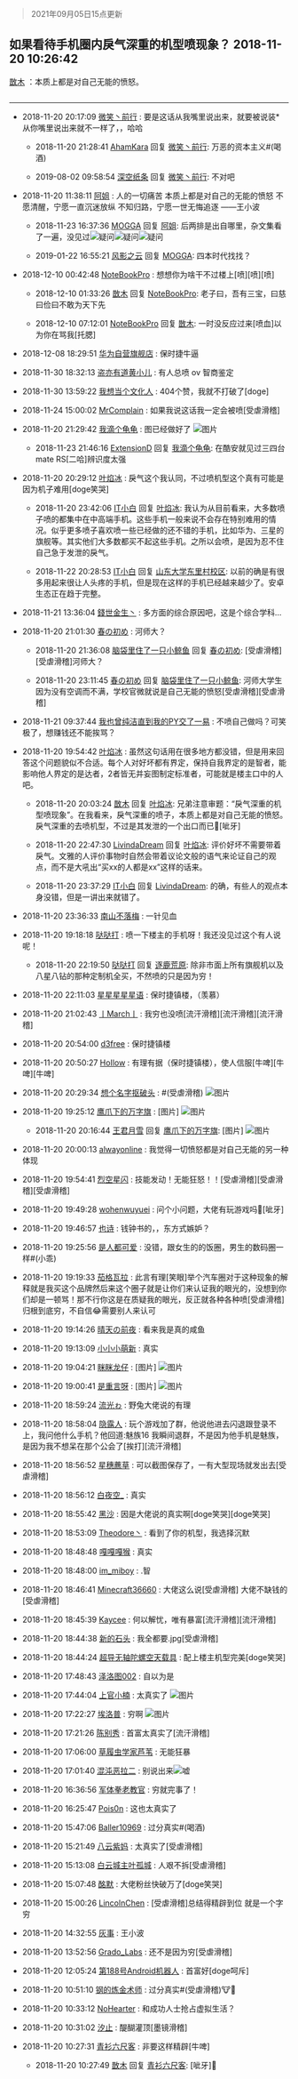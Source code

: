 > 2021年09月05日15点更新
<link rel="stylesheet" href="https://cdn.jsdelivr.net/gh/taotie6/sampleJSON@main/css/photo_show.css">


 ## 如果看待手机圈内戾气深重的机型喷现象？ 2018-11-20 10:26:42

 [㪚木](https://www.coolapk.com/feed/9046325?shareKey=OTlmZDk0NmU3OThiNjEzMTc0NjM~) ：本质上都是对自己无能的愤怒。 

<div class="album">
<img class="img-item" src="" />
</div>

 ------- 

- 2018-11-20 20:17:09 [微笑丶前行](uid=1313464) : 要是这话从我嘴里说出来，就要被说装*  从你嘴里说出来就不一样了，，哈哈 

    - 2018-11-20 21:28:41 [AhamKara](uid=838821) 回复 [微笑丶前行](uid=1313464): 万恶的资本主义#(喝酒) 

    - 2019-08-02 09:58:54 [深空纸条](uid=2354781) 回复 [微笑丶前行](uid=1313464): 不对吧 

- 2018-11-20 11:38:11 [阿姐](uid=1055006) : 人的一切痛苦
本质上都是对自己的无能的愤怒
不愿清醒，宁愿一直沉迷放纵
不知归路，宁愿一世无悔追逐
——王小波 

    - 2018-11-23 16:37:36 [MOGGA](uid=1327576) 回复 [阿姐](uid=1055006): 后两排是出自哪里，杂文集看了一遍，没见过<img src="http://static.coolapk.com/emoticons/default/32.gif" alt="疑问"/><img src="http://static.coolapk.com/emoticons/default/32.gif" alt="疑问"/><img src="http://static.coolapk.com/emoticons/default/32.gif" alt="疑问"/> 

    - 2019-01-22 16:55:21 [风影之云](uid=541954) 回复 [MOGGA](uid=1327576): 四本时代找找？ 

- 2018-12-10 00:42:48 [NoteBookPro](uid=1532570) : 想想你为啥干不过楼上[喷][喷][喷] 

    - 2018-12-10 01:33:26 [㪚木](uid=1081091) 回复 [NoteBookPro](uid=1532570): 老子曰，吾有三宝，曰慈曰俭曰不敢为天下先 

    - 2018-12-10 07:12:01 [NoteBookPro](uid=1532570) 回复 [㪚木](uid=1081091): 一时没反应过来[喷血]以为你在骂我[托腮] 

- 2018-12-08 18:29:51 [华为自营旗舰店](uid=1062526) : 保时捷牛逼 

- 2018-11-30 18:32:13 [盗亦有道黄小儿](uid=1662952) : 有人总喷 ov 智商鉴定 

- 2018-11-30 13:59:22 [我想当个文化人](uid=696118) : 404个赞，我就不打破了[doge] 

- 2018-11-24 15:00:02 [MrComplain](uid=1587492) : 如果我说这话我一定会被喷[受虐滑稽] 

- 2018-11-20 21:29:42 [我滴个龟龟](uid=2108004) : 图已经做好了 ![图片](https://image.coolapk.com/feed/2018/1120/21/2108004_1542720580_7457@1080x657.jpg)

    - 2018-11-23 21:46:16 [ExtensionD](uid=1353715) 回复 [我滴个龟龟](uid=2108004): 在酷安就见过三四台mate RS[二哈]辨识度太强 

- 2018-11-20 20:29:12 [叶焰冰](uid=1065430) : 戾气这个我认同，不过喷机型这个真有可能是因为机子难用[doge笑哭] 

    - 2018-11-20 23:42:06 [IT小白](uid=1002886) 回复 [叶焰冰](uid=1065430): 我认为从目前看来，大多数喷子喷的都集中在中高端手机。这些手机一般来说不会存在特别难用的情况。似乎更多喷子喜欢喷一些已经做的还不错的手机，比如华为、三星的旗舰等。其实他们大多数都买不起这些手机。之所以会喷，是因为忍不住自己急于发泄的戾气。 

    - 2018-11-22 20:28:53 [IT小白](uid=1002886) 回复 [山东大学东里村校区](uid=2019477): 以前的确是有很多用起来很让人头疼的手机，但是现在这样的手机已经越来越少了。安卓生态正在趋于完整。 

- 2018-11-21 13:36:04 [錢世金生丶](uid=1138002) : 多方面的综合原因吧，这是个综合学科… 

- 2018-11-20 21:01:30 [春の初め](uid=1529493) : 河师大？ 

    - 2018-11-20 21:36:08 [脑袋里住了一只小鲸鱼](uid=814948) 回复 [春の初め](uid=1529493): [受虐滑稽][受虐滑稽]河师大？ 

    - 2018-11-20 23:11:45 [春の初め](uid=1529493) 回复 [脑袋里住了一只小鲸鱼](uid=814948): 河师大学生因为没有空调而不满，学校官微就说是自己无能的愤怒[受虐滑稽][受虐滑稽] 

- 2018-11-21 09:37:44 [我也曾纯洁直到我的PY交了一易](uid=571679) : 不喷自己做吗？可笑极了，想赚钱还不能挨骂？ 

- 2018-11-20 19:54:42 [叶焰冰](uid=1065430) : 虽然这句话用在很多地方都没错，但是用来回答这个问题貌似不合适。每个人对好坏都有界定，保持自我界定的是智者，能影响他人界定的是达者，2者皆无并妄图制定标准者，可能就是楼主口中的人吧。 

    - 2018-11-20 20:03:24 [㪚木](uid=1081091) 回复 [叶焰冰](uid=1065430): 兄弟注意审题：“戾气深重的机型喷现象”。在我看来，戾气深重的喷子，本质上都是对自己无能的愤怒。戾气深重的去喷机型，不过是其发泄的一个出口而已🍉[呲牙] 

    - 2018-11-20 22:47:30 [LivindaDream](uid=1163385) 回复 [叶焰冰](uid=1065430): 评价好坏不需要带着戾气。文雅的人评价事物时自然会带着议论文般的语气来论证自己的观点，而不是大吼出“买xx的人都是xx”这样的话来。 

    - 2018-11-20 23:37:29 [IT小白](uid=1002886) 回复 [LivindaDream](uid=1163385): 的确，有些人的观点本身没错，但是一讲出来就错了。 

- 2018-11-20 23:36:33 [南山不落梅](uid=725100) : 一针见血 

- 2018-11-20 19:18:18 [哒哒打](uid=1552732) : 喷一下楼主的手机呀！我还没见过这个有人说呢！ 

    - 2018-11-20 22:19:50 [哒哒打](uid=1552732) 回复 [逐鹿荒原](uid=1379592): 除非市面上所有旗舰机以及八星八钻的那种定制机全买，不然喷的只是因为穷！ 

- 2018-11-20 22:11:03 [星星星星星语](uid=954310) : 保时捷镇楼，（羡慕） 

- 2018-11-20 21:02:43 [丨March丨](uid=1139702) : 我穷也没喷[流汗滑稽][流汗滑稽][流汗滑稽] 

- 2018-11-20 20:54:00 [d3free](uid=1196134) : 保时捷镇楼 

- 2018-11-20 20:50:27 [HoIlow](uid=960913) : 有理有据（保时捷镇楼），使人信服[牛啤][牛啤][牛啤] 

- 2018-11-20 20:29:34 [想个名字抠破头](uid=1055639) : #(受虐滑稽) ![图片](https://image.coolapk.com/feed/2018/1120/20/1055639_1542716972_8008@160x128.jpg)

- 2018-11-20 19:25:12 [鹰爪下的万字旗](uid=1610449) : [图片] ![图片](https://image.coolapk.com/feed/2018/1120/19/1610449_1542713110_0683@640x640.jpg)

    - 2018-11-20 20:16:44 [王君月雪](uid=1857280) 回复 [鹰爪下的万字旗](uid=1610449): [图片] ![图片](https://image.coolapk.com/feed/2018/1120/20/1857280_1542716202_3864@326x416.jpg)

- 2018-11-20 20:00:13 [alwayonline](uid=627385) : 我觉得一切愤怒都是对自己无能的另一种体现 

- 2018-11-20 19:54:41 [烈空星闪](uid=476217) : 技能发动！无能狂怒！！[受虐滑稽][受虐滑稽][受虐滑稽] 

- 2018-11-20 19:49:28 [wohenwuyuei](uid=1096665) : 问个小问题，大佬有玩游戏吗🍵[呲牙] 

- 2018-11-20 19:46:57 [也诗](uid=1881317) : 钱钟书的，，东方式嫉妒？ 

- 2018-11-20 19:25:56 [是人都可爱](uid=1375818) : 没错，跟女生的的饭圈，男生的数码圈一样#(小乖) 

- 2018-11-20 19:19:33 [茄格瓦拉](uid=1042791) : 此言有理[笑眼]举个汽车圈对于这种现象的解释就是我买这个品牌然后来这个圈子就是让你们来认证我的眼光的，没想到你们却是一顿骂！那不行你这是在质疑我的眼光，反正就各种各种喷[受虐滑稽]归根到底穷，不自信😂需要别人来认可 

- 2018-11-20 19:14:26 [晴天の前夜](uid=1220158) : 看来我是真的咸鱼 

- 2018-11-20 19:13:09 [小小小萌新](uid=1097754) : 真实 

- 2018-11-20 19:04:21 [眯眯龙仔](uid=659141) : [图片] ![图片](https://image.coolapk.com/feed/2018/1120/19/659141_1542711859_693@720x644.jpg)

- 2018-11-20 19:00:41 [是重言呀](uid=1828824) : [图片] ![图片](https://image.coolapk.com/feed/2018/1120/19/1828824_1542711639_734@156x156.jpg)

- 2018-11-20 18:59:24 [流光ゎ](uid=1199159) : 野兔大佬说的有理 

- 2018-11-20 18:58:04 [隐露人](uid=890776) : 玩个游戏加了群，他说他进去闪退跟登录不上，我问他什么手机？他回道:魅族16  我瞬间退群，不是因为他手机是魅族，是因为我不想呆在那个公会了[挨打][流汗滑稽] 

- 2018-11-20 18:56:52 [星穗藨草](uid=606031) : 可以截图保存了，一有大型现场就发出去[受虐滑稽] 

- 2018-11-20 18:56:12 [白夜空_](uid=638331) : 真实 

- 2018-11-20 18:55:42 [黑沙](uid=747505) : 因是大佬说的真实啊[doge笑哭][doge笑哭] 

- 2018-11-20 18:53:09 [Theodore丶](uid=962074) : 看到了你的机型，我选择沉默 

- 2018-11-20 18:48:48 [嘎嘎嘎猴](uid=2183850) : 真实 

- 2018-11-20 18:48:00 [im_miboy](uid=721126) : .智 

- 2018-11-20 18:46:41 [Minecraft36660](uid=752931) : 大佬这么说[受虐滑稽]
大佬不缺钱的[受虐滑稽] 

- 2018-11-20 18:45:39 [Kaycee](uid=752138) : 何以解忧，唯有暴富[流汗滑稽][流汗滑稽] 

- 2018-11-20 18:44:38 [新的石头](uid=833751) : 我全都要.jpg[受虐滑稽] 

- 2018-11-20 18:44:24 [超导无轴陀螺空天载具](uid=1811824) : 配上楼主机型完美[doge笑哭] 

- 2018-11-20 17:48:43 [泽洛图002](uid=889765) : 自以为是 

- 2018-11-20 17:44:04 [上官小楠](uid=1065863) : 太真实了 ![图片](https://image.coolapk.com/feed/2018/1120/17/1065863_1542707043_0412@414x446.jpg)

- 2018-11-20 17:22:27 [埃洛普](uid=1191361) : 穷啊 ![图片](https://image.coolapk.com/feed/2018/1113/12/1425793_1542083452_1633@107x83.gif)

- 2018-11-20 17:21:26 [陈别秀](uid=879867) : 首富太真实了[流汗滑稽] 

- 2018-11-20 17:06:00 [草履虫学家芦苇](uid=961392) : 无能狂暴 

- 2018-11-20 17:01:40 [混沌恶拉二](uid=914557) : 别说出来<img src="http://static.coolapk.com/emoticons/default/33.gif" alt="嘘"/> 

- 2018-11-20 16:36:56 [军体拳老教官](uid=2044950) : 穷就完事了！ 

- 2018-11-20 16:25:47 [Pois0n](uid=1096834) : 这也太真实了 

- 2018-11-20 15:47:06 [Baller10969](uid=1217042) : 过分真实#(喝酒) 

- 2018-11-20 15:21:49 [八云紫妈](uid=1048301) : 太真实了[受虐滑稽] 

- 2018-11-20 15:13:08 [白云城主叶孤城](uid=604770) : 人艰不拆[受虐滑稽] 

- 2018-11-20 15:07:48 [酩默](uid=608744) : 大佬粉丝快破万了[doge笑哭] 

- 2018-11-20 15:00:26 [LincolnChen](uid=1694245) : [受虐滑稽]总结得精辟到位  就是一个字 穷 

- 2018-11-20 14:32:55 [灰事](uid=1038851) : 王小波 

- 2018-11-20 13:52:56 [Grado_Labs](uid=816419) : 还不是因为穷[受虐滑稽] 

- 2018-11-20 12:05:24 [第188号Android机器人](uid=1839998) : 首富好[doge呵斥] 

- 2018-11-20 10:51:10 [钢的炼金术师](uid=1585490) : 过分真实#(受虐滑稽)🐮🍺 

- 2018-11-20 10:33:12 [NoHearter](uid=662168) : 和成功人士抢占虚拟生活？ 

- 2018-11-20 10:31:02 [汐止](uid=491463) : 醍醐灌顶[墨镜滑稽] 

- 2018-11-20 10:27:31 [青衫六尺客](uid=735335) : 非要这样精辟[牛啤] 

    - 2018-11-20 10:27:49 [㪚木](uid=1081091) 回复 [青衫六尺客](uid=735335): [呲牙]🍉 

